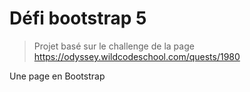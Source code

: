 # Défi bootstrap 5

>Projet basé sur le challenge de la page https://odyssey.wildcodeschool.com/quests/1980  

Une page en Bootstrap
